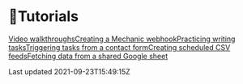 # 🧠Tutorials

[Video walkthroughs](/resources/tutorials/video-walkthroughs)[Creating a Mechanic webhook](/resources/tutorials/creating-a-mechanic-webhook)[Practicing writing tasks](/resources/tutorials/practicing-writing-tasks)[Triggering tasks from a contact form](/resources/tutorials/triggering-tasks-from-a-contact-form)[Creating scheduled CSV feeds](/resources/tutorials/creating-scheduled-csv-feeds)[Fetching data from a shared Google sheet](/resources/tutorials/fetching-data-from-a-shared-google-sheet)

Last updated 2021-09-23T15:49:15Z
